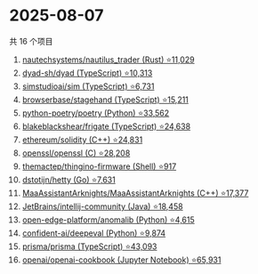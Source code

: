 # 2025-08-07

共 16 个项目

<!-- BEGIN GITHUB -->
<!-- 最后更新时间 2025-08-07 18:11:17 +0800 -->
1. [nautechsystems/nautilus_trader (Rust) ⭐11,029](https://github.com/nautechsystems/nautilus_trader)
1. [dyad-sh/dyad (TypeScript) ⭐10,313](https://github.com/dyad-sh/dyad)
1. [simstudioai/sim (TypeScript) ⭐6,731](https://github.com/simstudioai/sim)
1. [browserbase/stagehand (TypeScript) ⭐15,211](https://github.com/browserbase/stagehand)
1. [python-poetry/poetry (Python) ⭐33,562](https://github.com/python-poetry/poetry)
1. [blakeblackshear/frigate (TypeScript) ⭐24,638](https://github.com/blakeblackshear/frigate)
1. [ethereum/solidity (C++) ⭐24,831](https://github.com/ethereum/solidity)
1. [openssl/openssl (C) ⭐28,208](https://github.com/openssl/openssl)
1. [themactep/thingino-firmware (Shell) ⭐917](https://github.com/themactep/thingino-firmware)
1. [dstotijn/hetty (Go) ⭐7,631](https://github.com/dstotijn/hetty)
1. [MaaAssistantArknights/MaaAssistantArknights (C++) ⭐17,377](https://github.com/MaaAssistantArknights/MaaAssistantArknights)
1. [JetBrains/intellij-community (Java) ⭐18,458](https://github.com/JetBrains/intellij-community)
1. [open-edge-platform/anomalib (Python) ⭐4,615](https://github.com/open-edge-platform/anomalib)
1. [confident-ai/deepeval (Python) ⭐9,874](https://github.com/confident-ai/deepeval)
1. [prisma/prisma (TypeScript) ⭐43,093](https://github.com/prisma/prisma)
1. [openai/openai-cookbook (Jupyter Notebook) ⭐65,931](https://github.com/openai/openai-cookbook)
<!-- END GITHUB -->